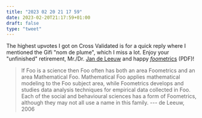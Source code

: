 ```yaml
---
title: "2023 02 20 21 17 59"
date: 2023-02-20T21:17:59+01:00
draft: false
type: "tweet"
---
```


The highest upvotes I got on Cross Validated is for a quick reply where I mentioned the Gifi "nom de plume", which I miss a lot. Enjoy your "unfinished" retirement, Mr./Dr. [Jan de Leeuw](https://en.wikipedia.org/wiki/Jan_de_Leeuw) and happy [*foo*metrics](https://aliquote.org/cours/2011_health_measures/03-psychometrics_screen.pdf) (PDF)!

> If Foo is a science then Foo often has both an area Foometrics and an area Mathematical Foo. Mathematical Foo applies mathematical modeling to the Foo subject area, while Foometrics develops and studies data analysis techniques for empirical data collected in Foo. Each of the social and behavioural sciences has a form of Foometrics, although they may not all use a name in this family. --- de Leeuw, 2006
